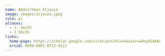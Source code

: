 ```yaml
---
name: Abdulrhman Aljouie
image: images/aljouie.jpeg
role: pi
aliases:
  - J. Smith
  - J Smith
links:
  home-page: https://scholar.google.com/citations?hl=en&user=w8nyAIAAAAAJ&view_op=list_works&sortby=pubdate
  orcid: 0000-0001-8713-9213
---
```



